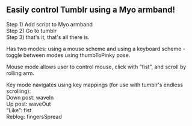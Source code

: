 <h2>Easily control Tumblr using a Myo armband!<br></h2>

Step 1) Add script to Myo armband<br>
Step 2) Go to tumblr<br>
Step 3) that's it, that's all there is.<br>

<p>Has two modes: using a mouse scheme and using a keyboard scheme - toggle between modes using thumbToPinky pose.<br>

Mouse mode allows user to control mouse, click with “fist”, and scroll
by rolling arm.</p>

Key mode navigates using key mappings (for use with tumblr's endless scrolling):<br>
Down post: waveIn<br>
Up post: waveOut<br>
“Like”: fist<br>
Reblog: fingersSpread<br>
